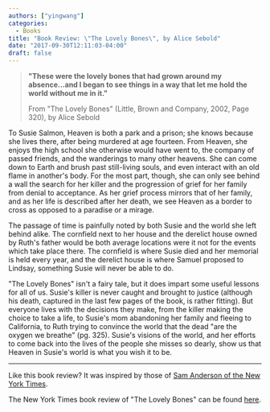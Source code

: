 ```yaml
---
authors: ["yingwang"]
categories:
  - Books
title: "Book Review: \"The Lovely Bones\", by Alice Sebold"
date: "2017-09-30T12:11:03-04:00"
draft: false
---
```


> **"These were the lovely bones that had grown around my absence...and I began to see things in a way that let me hold the world without me in it."**
>
> From "The Lovely Bones" (Little, Brown and Company, 2002, Page 320), by Alice Sebold

To Susie Salmon, Heaven is both a park and a prison; she knows because she lives there, after being murdered at age fourteen. From Heaven, she enjoys the high school she otherwise would have went to, the company of passed friends, and the wanderings to many other heavens. She can come down to Earth and brush past still-living souls, and even interact with an old flame in another's body. For the most part, though, she can only see behind a wall the search for her killer and the progression of grief for her family from denial to acceptance. As her grief process mirrors that of her family, and as her life is described after her death, we see Heaven as a border to cross as opposed to a paradise or a mirage.

The passage of time is painfully noted by both Susie and the world she left behind alike. The cornfield next to her house and the derelict house owned by Ruth's father would be both average locations were it not for the events which take place there. The cornfield is where Susie died and her memorial is held every year, and the derelict house is where Samuel proposed to Lindsay, something Susie will never be able to do.

"The Lovely Bones" isn't a fairy tale, but it does impart some useful lessons for all of us. Susie's killer is never caught and brought to justice (although his death, captured in the last few pages of the book, is rather fitting). But everyone lives with the decisions they make, from the killer making the choice to take a life, to Susie's mom abandoning her family and fleeing to California, to Ruth trying to convince the world that the dead "are the oxygen we breathe" (pg. 325). Susie's visions of the world, and her efforts to come back into the lives of the people she misses so dearly, show us that Heaven in Susie's world is what you wish it to be.

____

Like this book review? It was inspired by those of [Sam Anderson of the New York Times](https://www.nytimes.com/by/sam-anderson).

The New York Times book review of "The Lovely Bones" can be found [here](http://www.nytimes.com/2002/07/14/books/what-remains.html?mcubz=1).
